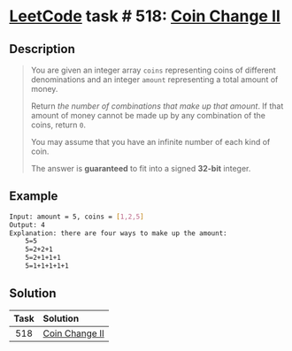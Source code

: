 # [LeetCode][leetcode] task # 518: [Coin Change II][task]

Description
-----------

> You are given an integer array `coins` representing coins of different denominations
> and an integer `amount` representing a total amount of money.
> 
> Return _the number of combinations that make up that amount_.
> If that amount of money cannot be made up by any combination of the coins, return `0`.
> 
> You may assume that you have an infinite number of each kind of coin.
> 
> The answer is **guaranteed** to fit into a signed **32-bit** integer.

Example
-------

```sh
Input: amount = 5, coins = [1,2,5]
Output: 4
Explanation: there are four ways to make up the amount:
    5=5
    5=2+2+1
    5=2+1+1+1
    5=1+1+1+1+1
```

Solution
--------

| Task | Solution                   |
|:----:|:---------------------------|
| 518  | [Coin Change II][solution] |


[leetcode]: <http://leetcode.com/>
[task]: <https://leetcode.com/problems/coin-change-ii/>
[solution]: <https://github.com/wellaxis/praxis-leetcode/blob/main/src/main/java/com/witalis/praxis/leetcode/task/h6/p518/option/Practice.java>
